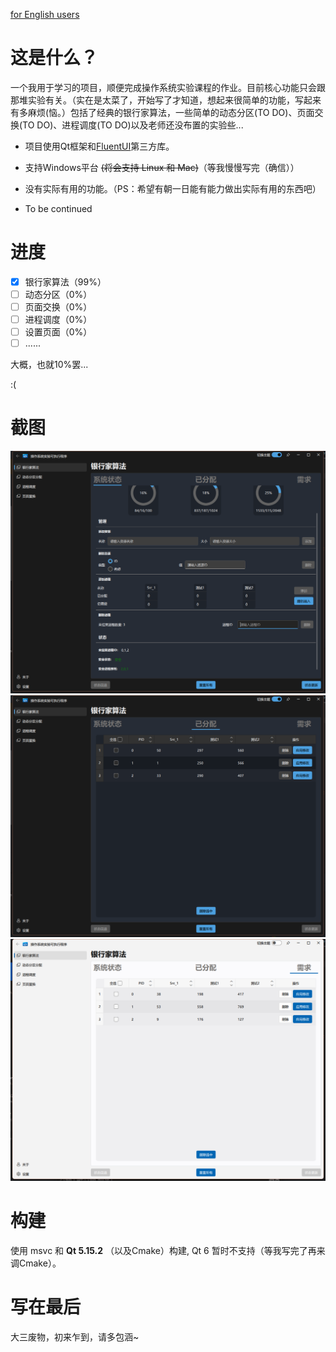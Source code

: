 [for English users](./README_en_US.md)

# 这是什么？

一个我用于学习的项目，顺便完成操作系统实验课程的作业。目前核心功能只会跟那堆实验有关。（实在是太菜了，开始写了才知道，想起来很简单的功能，写起来有多麻烦(恼。）包括了经典的银行家算法，一些简单的动态分区(TO DO)、页面交换(TO DO)、进程调度(TO DO)以及老师还没布置的实验些...


- 项目使用Qt框架和[FluentUI](https://github.com/zhuzichu520/FluentUI)第三方库。

- 支持Windows平台 ~~(将会支持 Linux 和 Mac)~~（等我慢慢写完（确信））

- 没有实际有用的功能。（PS：希望有朝一日能有能力做出实际有用的东西吧）

- To be continued

# 进度

-[x] 银行家算法（99%）
-[ ] 动态分区（0%）
-[ ] 页面交换（0%）
-[ ] 进程调度（0%）
-[ ] 设置页面（0%）
-[ ] ......

大概，也就10%罢...

:(

# 截图

![screenshot1](./Screenshots/screenshot_1_zh.png)
![screenshot1](./Screenshots/screenshot_2_zh.png)
![screenshot1](./Screenshots/screenshot_3_zh.png)

# 构建

使用 msvc 和 **Qt 5.15.2** （以及Cmake）构建, Qt 6 暂时不支持（等我写完了再来调Cmake）。

# 写在最后

大三废物，初来乍到，请多包涵~